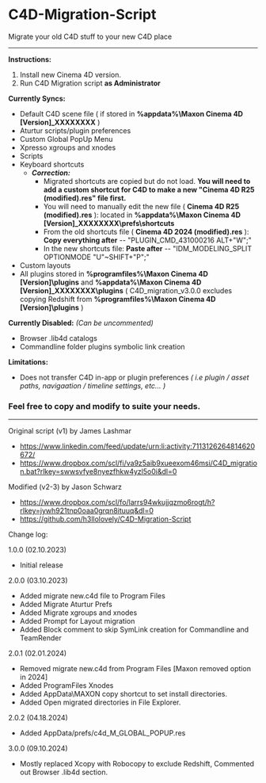 # C4D-Migration-Script
Migrate your old C4D stuff to your new C4D place

---

**Instructions:**
1. Install new Cinema 4D version.
2. Run C4D Migration script __as Administrator__

**Currently Syncs:**
- Default C4D scene file ( if stored in **%appdata%\Maxon Cinema 4D [Version]_XXXXXXXX** )
- Aturtur scripts/plugin preferences
- Custom Global PopUp Menu
- Xpresso xgroups and xnodes
- Scripts
- Keyboard shortcuts
  - ***Correction:***
    - Migrated shortcuts are copied but do not load. **You will need to add a custom shortcut for C4D to make a new "Cinema 4D R25 (modified).res" file first.**
    - You will need to manually edit the new file ( **Cinema 4D R25 (modified).res** ): located in **%appdata%\Maxon Cinema 4D [Version]_XXXXXXXX\prefs\shortcuts**
    - From the old shortcuts file ( **Cinema 4D 2024 (modified).res** ): **Copy everything after** -- "PLUGIN_CMD_431000216	ALT+"W";"
    - In the new shortcuts file: **Paste after** -- "IDM_MODELING_SPLIT	OPTIONMODE	"U"~SHIFT+"P";"
- Custom layouts
- All plugins stored in **%programfiles%\Maxon Cinema 4D [Version]\plugins** and **%appdata%\Maxon Cinema 4D [Version]_XXXXXXXX\plugins** ( C4D_migration_v3.0.0 excludes copying Redshift from **%programfiles%\Maxon Cinema 4D [Version]\plugins** )

**Currently Disabled:** *(Can be uncommented)*
- Browser .lib4d catalogs
- Commandline folder plugins symbolic link creation

**Limitations:**
- Does not transfer C4D in-app or plugin preferences *( i.e plugin / asset paths, navigaation / timeline settings, etc... )*

### Feel free to copy and modify to suite your needs.

---

Original script (v1) by James Lashmar
- https://www.linkedin.com/feed/update/urn:li:activity:7113126264814620672/
- https://www.dropbox.com/scl/fi/va9z5aib9xueexom46msi/C4D_migration.bat?rlkey=swwsvfye8nyezfhkw4yzl5o0i&dl=0
 
Modified (v2-3) by Jason Schwarz
- https://www.dropbox.com/scl/fo/larrs94wkujjqzmo6rogt/h?rlkey=jywh921tnp0oaa0grqn8ituuq&dl=0
- https://github.com/h3llolovely/C4D-Migration-Script

Change log:

1.0.0 (02.10.2023) 
- Initial release

2.0.0 (03.10.2023) 
- Added migrate new.c4d file to Program Files
- Added Migrate Aturtur Prefs
- Added Migrate xgroups and xnodes
- Added Prompt for Layout migration
- Added Block comment to skip SymLink creation for Commandline and TeamRender

2.0.1 (02.01.2024) 
- Removed migrate new.c4d from Program Files [Maxon removed option in 2024]
- Added ProgramFiles Xnodes
- Added AppData\MAXON copy shortcut to set install directories.
- Added Open migrated directories in File Explorer.

2.0.2 (04.18.2024)
- Added AppData/prefs/c4d_M_GLOBAL_POPUP.res

3.0.0 (09.10.2024)
- Mostly replaced Xcopy with Robocopy to exclude Redshift, Commented out Browser .lib4d section.
